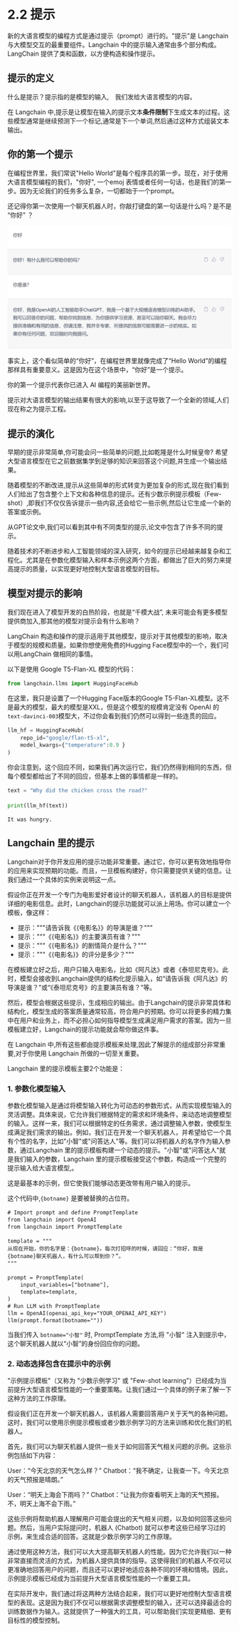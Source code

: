 # 2.2 提示

新的大语言模型的编程方式是通过提示（prompt）进行的。"提示"是 Langchain 与大模型交互的最重要组件。Langchain 中的提示输入通常由多个部分构成。LangChain 提供了类和函数，以方便构造和操作提示。


## 提示的定义

什么是提示？提示指的是模型的输入,　我们发给大语言模型的内容。

在 Langchain 中,提示是让模型在输入的提示文本**条件限制**下生成文本的过程。这些模型通常是继续预测下一个标记,通常是下一个单词,然后通过这种方式组装文本输出。

## 你的第一个提示

在编程世界里，我们常说"Hello World"是每个程序员的第一步。现在，对于使用大语言模型编程的我们，"你好", 一个emoj 表情或者任何一句话，也是我们的第一步。因为无论我们的任务多么复杂，一切都始于一个prompt。

还记得你第一次使用一个聊天机器人时，你敲打键盘的第一句话是什么吗？是不是 “你好” ？

![图 2-1](/img/2.2-1.png)

事实上，这个看似简单的“你好”，在编程世界里就像完成了“Hello World”的编程那样具有重要意义。这是因为在这个场景中，“你好”是一个提示。

你的第一个提示代表你已进入 AI 编程的美丽新世界。

提示对大语言模型的输出结果有很大的影响,以至于这导致了一个全新的领域,人们现在称之为提示工程。

## 提示的演化

早期的提示非常简单,你可能会问一些简单的问题,比如乾隆是什么时候皇帝? 希望大型语言模型在它之前数据集学到足够的知识来回答这个问题,并生成一个输出结果。

随着模型的不断改进,提示从这些简单的形式转变为更加复杂的形式,现在我们看到人们给出了包含整个上下文和各种信息的提示。还有少数示例提示模板（Few-shot）,即我们不仅仅告诉提示一些内容,还会给它一些示例,然后让它生成一个新的答案或示例。

从GPT论文中,我们可以看到其中有不同类型的提示,论文中包含了许多不同的提示。

随着技术的不断进步和人工智能领域的深入研究，如今的提示已经越来越复杂和工程化。尤其是在参数化模型输入和样本示例这两个方面，都做出了巨大的努力来提高提示的质量，以实现更好地控制大型语言模型的目标。

## 模型对提示的影响

我们现在进入了模型开发的白热阶段，也就是“千模大战”, 未来可能会有更多模型提供商加入,那其他的模型对提示会有什么影响？

LangChain 构造和操作的提示适用于其他模型，提示对于其他模型的影响，取决于模型的规模和质量。如果你想使用免费的Hugging Face模型中的一个，我们可以用LangChain 做相同的事情。

以下是使用 Google T5-Flan-XL 模型的代码：

```python
from langchain.llms import HuggingFaceHub
```
在这里，我只是设置了一个Hugging Face版本的Google T5-Flan-XL模型。这不是最大的模型，最大的模型是XXL，但是这个模型的规模肯定没有 OpenAI 的`text-davinci-003`模型大，不过你会看到我们仍然可以得到一些连贯的回应。

```python
llm_hf = HuggingFaceHub(
    repo_id="google/flan-t5-xl",
    model_kwargs={"temperature":0.9 }
)
```

你会注意到，这个回应不同，如果我们再次运行它，我们仍然得到相同的东西，但每个模型都给出了不同的回应，但基本上做的事情都是一样的。


```python
text = "Why did the chicken cross the road?"

print(llm_hf(text))
```

```
It was hungry.
```

## Langchain 里的提示

Langchain对于你开发应用的提示功能非常重要。通过它，你可以更有效地指导你的应用来实现预期的功能。而且，一旦模板构建好，你只需要提供关键的信息。让我们通过一个具体的实例来说明这一点。

假设你正在开发一个专门为电影爱好者设计的聊天机器人，该机器人的目标是提供详细的电影信息。此时，Langchain的提示功能就可以派上用场。你可以建立一个模板，像这样：

- 提示："""请告诉我《{电影名}》的导演是谁？"""
- 提示："""《{电影名}》的主要演员有谁？"""
- 提示："""《{电影名}》的剧情简介是什么？"""
- 提示："""《{电影名}》的评分是多少？"""
  
在模板建立好之后，用户只输入电影名，比如《阿凡达》或者《泰坦尼克号》。此时，模型会接收到Langchain提供的结构化提示输入，如“请告诉我《阿凡达》的导演是谁？”或“《泰坦尼克号》的主要演员有谁？”等。

然后，模型会根据这些提示，生成相应的输出。由于Langchain的提示非常具体和结构化，模型生成的答案质量通常较高，符合用户的预期。你可以将更多的精力集中在用户和业务上，而不必担心如何指导模型生成满足用户需求的答案。因为一旦模板建立好，Langchain的提示功能就会帮你做这件事。

在 Langchain 中,所有这些都由提示模板来处理,因此了解提示的组成部分非常重要,对于你使用 Langchain 所做的一切至关重要。

Langchain 里的提示模板主要2个功能是：

### 1. 参数化模型输入

参数化模型输入是通过将模型输入转化为可动态的参数形式，从而实现模型输入的灵活调整。具体来说，它允许我们根据特定的需求和环境条件，来动态地调整模型的输入。这样一来，我们可以根据特定的任务需求，通过调整输入参数，使模型生成满足我们需求的输出。例如，我们正在开发一个聊天机器人，并希望给它一个具有个性的名字，比如"小智"或"问答达人"等。我们可以将机器人的名字作为输入参数，通过Langchain 里的提示模板构建一个动态的提示。"小智"或"问答达人"就是我们输入的参数，Langchain 里的提示模板接受这个参数，构造成一个完整的提示输入给大语言模型,。


这是最基本的示例，但它使我们能够动态更改带有用户输入的提示。

这个代码中,`{botname}` 是要被替换的占位符。

```
# Import prompt and define PromptTemplate
from langchain import OpenAI
from langchain import PromptTemplate

template = """
从现在开始，你的名字是：{botname}。每次打招呼的时候，请回应：“你好，我是{botname}聊天机器人，有什么可以帮到你？”。
"""

prompt = PromptTemplate(
    input_variables=["botname"],
    template=template,
)
# Run LLM with PromptTemplate
llm = OpenAI(openai_api_key="YOUR_OPENAI_API_KEY")
llm(prompt.format(botname=""))
```
当我们传入 `botname="小智"` 时, PromptTemplate 方法,将 "小智" 注入到提示中，这个聊天机器人就以“小智”的身份回应你的问题。 


### 2. 动态选择包含在提示中的示例

"示例提示模板"（又称为 "少数示例学习" 或 "Few-shot learning"）已经成为当前提升大型语言模型性能的一个重要策略。让我们通过一个具体的例子来了解一下这种方法的工作原理。

假设我们正在开发一个聊天机器人，该机器人需要回答用户关于天气的各种问题。这时，我们可以使用示例提示模板或者少数示例学习的方法来训练和优化我们的机器人。

首先，我们可以为聊天机器人提供一些关于如何回答天气相关问题的示例。这些示例包括如下内容：

User：“今天北京的天气怎么样？” 
Chatbot：“我不确定，让我查一下。今天北京的天气预报是晴朗。”

User：“明天上海会下雨吗？”
Chatbot：“让我为你查看明天上海的天气预报。不，明天上海不会下雨。”

这些示例将帮助机器人理解用户可能会提出的天气相关问题，以及如何回答这些问题。然后，当用户实际提问时，机器人  (Chatbot) 就可以参考这些已经学习过的示例，来生成合适的回答。这就是少数示例学习的工作原理。

通过使用这种方法，我们可以大大提高聊天机器人的性能。因为它允许我们以一种非常直接而灵活的方式，为机器人提供具体的指导。这使得我们的机器人不仅可以更准确地回答用户的问题，而且还可以更好地适应各种不同的环境和情境。因此，示例提示模板已经成为当前提升大型语言模型性能的一个重要工具。

在实际开发中，我们通过将这两种方法结合起来，我们可以更好地控制大型语言模型的表现。这是因为我们不仅可以根据需求调整模型的输入，还可以选择最适合的训练数据作为输入。这就提供了一种强大的工具，可以帮助我们实现更精细、更有目标性的模型控制。


